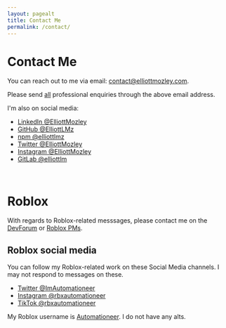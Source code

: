 ```yaml
---
layout: pagealt
title: Contact Me
permalink: /contact/
---
```


# Contact Me

You can reach out to me via email: <a href="mailto:contact@elliottmozley.com">contact@elliottmozley.com</a>.

Please send <u>all</u> professional enquiries through the above email address.

I'm also on social media:
- [LinkedIn @ElliottMozley](https://www.linkedin.com/in/elliottmozley)
- [GitHub @ElliottLMz](https://github.com/elliottlmz)
- [npm @elliottlmz](https://www.npmjs.com/~elliottlmz)
- [Twitter @ElliottMozley](https://twitter.com/elliottmozley)
- [Instagram @ElliottMozley](https://instagram.com/elliottmozley)
- [GitLab @elliottlm](https://github.com/elliottlm)

<br/>

# Roblox

With regards to Roblox-related messsages, please contact me on the [DevForum](https://devforum.roblox.com/u/automationeer)
or [Roblox PMs](https://www.roblox.com/messages/compose?recipientId=47890485).

## Roblox social media

You can follow my Roblox-related work on these Social Media channels. I may not respond to messages on these.

- [Twitter @ImAutomationeer](https://twitter.com/ImAutomationeer)
- [Instagram @rbxautomationeer](https://instagram.com/imautomationeer)
- [TikTok @rbxautomationeer](https://tiktok.com/@rbxautomationeer)

My Roblox username is [Automationeer](https://www.roblox.com/users/47890485). I do not have any alts.
